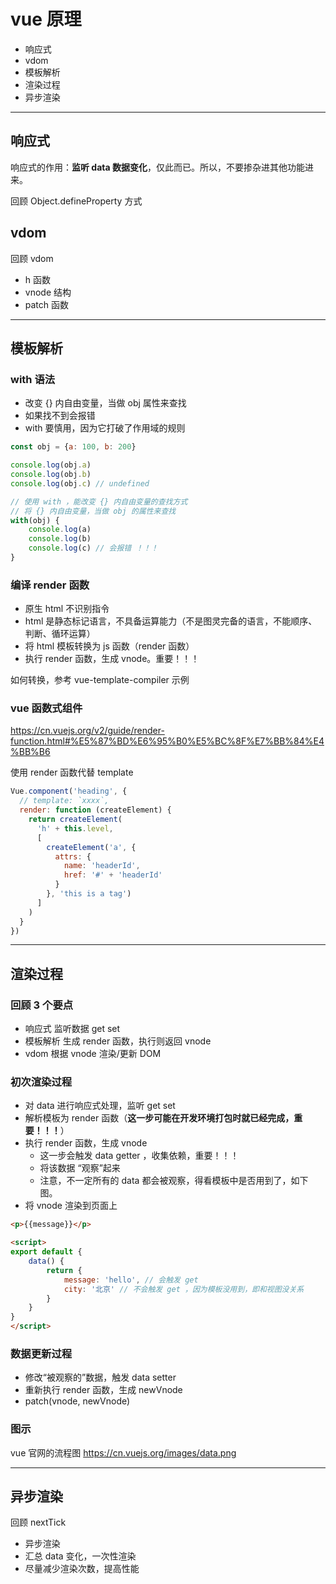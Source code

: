 # vue 原理

- 响应式
- vdom
- 模板解析
- 渲染过程
- 异步渲染

------

## 响应式

响应式的作用：**监听 data 数据变化**，仅此而已。所以，不要掺杂进其他功能进来。

回顾 Object.defineProperty 方式

## vdom

回顾 vdom

- h 函数
- vnode 结构
- patch 函数

------

## 模板解析

### with 语法

- 改变 {} 内自由变量，当做 obj 属性来查找
- 如果找不到会报错
- with 要慎用，因为它打破了作用域的规则

```js
const obj = {a: 100, b: 200}

console.log(obj.a)
console.log(obj.b)
console.log(obj.c) // undefined

// 使用 with ，能改变 {} 内自由变量的查找方式
// 将 {} 内自由变量，当做 obj 的属性来查找
with(obj) {
    console.log(a)
    console.log(b)
    console.log(c) // 会报错 ！！！
}
```

### 编译 render 函数

- 原生 html 不识别指令
- html 是静态标记语言，不具备运算能力（不是图灵完备的语言，不能顺序、判断、循环运算）
- 将 html 模板转换为 js 函数（render 函数）
- 执行 render 函数，生成 vnode。重要！！！

如何转换，参考 vue-template-compiler 示例

### vue 函数式组件

https://cn.vuejs.org/v2/guide/render-function.html#%E5%87%BD%E6%95%B0%E5%BC%8F%E7%BB%84%E4%BB%B6

使用 render 函数代替 template

```js
Vue.component('heading', {
  // template: `xxxx`,
  render: function (createElement) {
    return createElement(
      'h' + this.level,
      [
        createElement('a', {
          attrs: {
            name: 'headerId',
            href: '#' + 'headerId'
          }
        }, 'this is a tag')
      ]
    )
  }
})
```

------

## 渲染过程

### 回顾 3 个要点

- 响应式 监听数据 get set
- 模板解析 生成 render 函数，执行则返回 vnode
- vdom 根据 vnode 渲染/更新 DOM

### 初次渲染过程

- 对 data 进行响应式处理，监听 get set
- 解析模板为 render 函数（**这一步可能在开发环境打包时就已经完成，重要！！！**）
- 执行 render 函数，生成 vnode
    - 这一步会触发 data getter ，收集依赖，重要！！！
    - 将该数据 “观察”起来
    - 注意，不一定所有的 data 都会被观察，得看模板中是否用到了，如下图。
- 将 vnode 渲染到页面上

```html
<p>{{message}}</p>

<script>
export default {
    data() {
        return {
            message: 'hello', // 会触发 get
            city: '北京' // 不会触发 get ，因为模板没用到，即和视图没关系
        }
    }
}
</script>
```

### 数据更新过程

- 修改“被观察的”数据，触发 data setter
- 重新执行 render 函数，生成 newVnode
- patch(vnode, newVnode)

### 图示

vue 官网的流程图 https://cn.vuejs.org/images/data.png

------

## 异步渲染

回顾 nextTick

- 异步渲染
- 汇总 data 变化，一次性渲染
- 尽量减少渲染次数，提高性能
